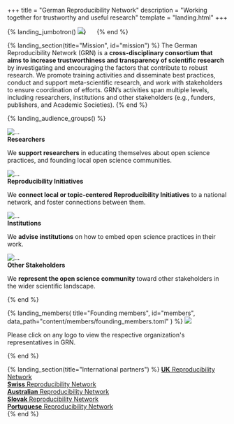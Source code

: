 +++
title = "German Reproducibility Network"
description = "Working together for trustworthy and useful research"
template = "landing.html"
+++

{% landing_jumbotron() %}
  <img src="/logos/grn/RN_German.png" style="position: relative; left: -24px;">
{% end %}

<!-- Mission -->
{% landing_section(title="Mission", id="mission") %}
  The German Reproducibility Network <span class="text-muted">(GRN)</span> is a <strong class="highlight-light">cross-disciplinary consortium that aims to increase trustworthiness and transparency of scientific research</strong> by investigating and encouraging the factors that contribute to robust research. We promote training activities and disseminate best practices, conduct and support meta-scientific research, and work with stakeholders to ensure coordination of efforts. GRN’s activities span multiple levels, including researchers, institutions and other stakeholders (e.g., funders, publishers, and Academic Societies).
{% end %}

<!-- Audience groups -->
{% landing_audience_groups() %}
  <div class="card">
    <div class="card-header">
      <img
        src="icons/microscope.svg"
        alt="..."
        loading="lazy"
      >
    </div>
    <div class="card-body">
      <strong class="h5 d-block card-title text-center">Researchers</strong>
      <p class="card-text">We <strong>support researchers</strong> in educating themselves about open science practices, and founding local open science communities.</p>
    </div>
  </div>
  <div class="card">
    <div class="card-header">
      <img
        src="icons/chart-network.svg"
        alt="..."
        loading="lazy"
      >
    </div>
    <div class="card-body">
      <strong class="h5 d-block card-title text-center">Reproducibility Initiatives</strong>
      <p class="card-text">We <strong>connect local or topic-centered Reproducibility Initiatives</strong> to a national network, and foster connections between them.</p>
    </div>
  </div>
  <div class="card">
    <div class="card-header">
      <img
        src="icons/landmark.svg"
        alt="..."
        loading="lazy"
      >
    </div>
    <div class="card-body pb-5">
      <strong class="h5 d-block card-title text-center">Institutions</strong>
      <p class="card-text">We <strong>advise institutions</strong> on how to embed open science practices in their work.</p>
    </div>
  </div>
  <div class="card">
    <div class="card-header">
      <img
        src="icons/users.svg"
        alt="..."
        loading="lazy"
      >
    </div>
    <div class="card-body">
      <strong class="h5 d-block card-title text-center">Other Stakeholders</strong>
      <p class="card-text">We <strong>represent the open science community</strong> toward other stakeholders in the wider scientific landscape.</p>
    </div>
  </div>
{% end %}

<!-- Members -->
{% landing_members(
  title="Founding members", id="members",
  data_path="content/members/founding_members.toml"
) %}
  <img src="/members/founding_members/_team.jpg" class="rounded mb-4 w-100">
  <p>Please click on any logo to view the respective organization's representatives in GRN.</p>
{% end %}

<!-- International partners -->
{% landing_section(title="International partners") %}
  <a href="https://www.ukrn.org/" target="_blank" rel="noreferrer"><strong>UK</strong> Reproducibility Network</a><br>
  <a href="https://www.swissrn.org/" target="_blank" rel="noreferrer"><strong>Swiss</strong> Reproducibility Network</a><br>
  <a href="https://www.aus-rn.org/" target="_blank" rel="noreferrer"><strong>Australian</strong> Reproducibility Network</a><br>
  <a href="https://slovakrn.wixsite.com/skrn"  target="_blank" rel="noreferrer"><strong>Slovak</strong> Reproducibility Network</a><br>
  <a href="https://www.ptrn.pt"  target="_blank" rel="noreferrer"><strong>Portuguese</strong> Reproducibility Network</a><br>
{% end %}
